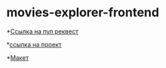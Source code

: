 # movies-explorer-frontend


*[Ссылка на пул реквест](https://github.com/komkovaa/movies-explorer-frontend/pull/15)  

*[ссылка на проект](http://komkova.diploma.nomoredomains.club/)  

*[Макет](https://www.figma.com/file/KM5r3VtMgiFtiPj5Q1UWpz/Diploma-(Copy)?node-id=891%3A3857)
